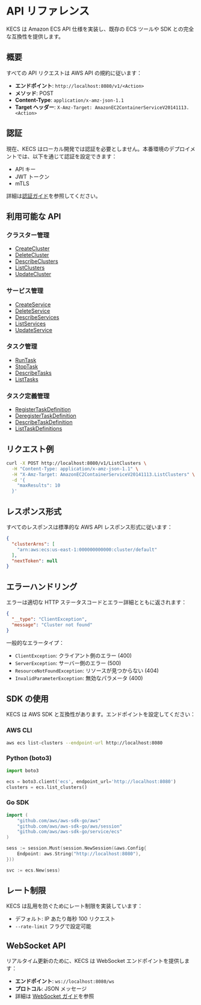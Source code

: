 # API リファレンス

KECS は Amazon ECS API 仕様を実装し、既存の ECS ツールや SDK との完全な互換性を提供します。

## 概要

すべての API リクエストは AWS API の規約に従います：

- **エンドポイント**: `http://localhost:8080/v1/<Action>`
- **メソッド**: POST
- **Content-Type**: `application/x-amz-json-1.1`
- **Target ヘッダー**: `X-Amz-Target: AmazonEC2ContainerServiceV20141113.<Action>`

## 認証

現在、KECS はローカル開発では認証を必要としません。本番環境のデプロイメントでは、以下を通じて認証を設定できます：

- API キー
- JWT トークン
- mTLS

詳細は[認証ガイド](/ja/api/authentication)を参照してください。

## 利用可能な API

### クラスター管理
- [CreateCluster](/ja/api/clusters#createcluster)
- [DeleteCluster](/ja/api/clusters#deletecluster)
- [DescribeClusters](/ja/api/clusters#describeclusters)
- [ListClusters](/ja/api/clusters#listclusters)
- [UpdateCluster](/ja/api/clusters#updatecluster)

### サービス管理
- [CreateService](/ja/api/services#createservice)
- [DeleteService](/ja/api/services#deleteservice)
- [DescribeServices](/ja/api/services#describeservices)
- [ListServices](/ja/api/services#listservices)
- [UpdateService](/ja/api/services#updateservice)

### タスク管理
- [RunTask](/ja/api/tasks#runtask)
- [StopTask](/ja/api/tasks#stoptask)
- [DescribeTasks](/ja/api/tasks#describetasks)
- [ListTasks](/ja/api/tasks#listtasks)

### タスク定義管理
- [RegisterTaskDefinition](/ja/api/task-definitions#registertaskdefinition)
- [DeregisterTaskDefinition](/ja/api/task-definitions#deregistertaskdefinition)
- [DescribeTaskDefinition](/ja/api/task-definitions#describetaskdefinition)
- [ListTaskDefinitions](/ja/api/task-definitions#listtaskdefinitions)

## リクエスト例

```bash
curl -X POST http://localhost:8080/v1/ListClusters \
  -H "Content-Type: application/x-amz-json-1.1" \
  -H "X-Amz-Target: AmazonEC2ContainerServiceV20141113.ListClusters" \
  -d '{
    "maxResults": 10
  }'
```

## レスポンス形式

すべてのレスポンスは標準的な AWS API レスポンス形式に従います：

```json
{
  "clusterArns": [
    "arn:aws:ecs:us-east-1:000000000000:cluster/default"
  ],
  "nextToken": null
}
```

## エラーハンドリング

エラーは適切な HTTP ステータスコードとエラー詳細とともに返されます：

```json
{
  "__type": "ClientException",
  "message": "Cluster not found"
}
```

一般的なエラータイプ：
- `ClientException`: クライアント側のエラー (400)
- `ServerException`: サーバー側のエラー (500)
- `ResourceNotFoundException`: リソースが見つからない (404)
- `InvalidParameterException`: 無効なパラメータ (400)

## SDK の使用

KECS は AWS SDK と互換性があります。エンドポイントを設定してください：

### AWS CLI
```bash
aws ecs list-clusters --endpoint-url http://localhost:8080
```

### Python (boto3)
```python
import boto3

ecs = boto3.client('ecs', endpoint_url='http://localhost:8080')
clusters = ecs.list_clusters()
```

### Go SDK
```go
import (
    "github.com/aws/aws-sdk-go/aws"
    "github.com/aws/aws-sdk-go/aws/session"
    "github.com/aws/aws-sdk-go/service/ecs"
)

sess := session.Must(session.NewSession(&aws.Config{
    Endpoint: aws.String("http://localhost:8080"),
}))

svc := ecs.New(sess)
```

## レート制限

KECS は乱用を防ぐためにレート制限を実装しています：
- デフォルト: IP あたり毎秒 100 リクエスト
- `--rate-limit` フラグで設定可能

## WebSocket API

リアルタイム更新のために、KECS は WebSocket エンドポイントを提供します：
- **エンドポイント**: `ws://localhost:8080/ws`
- **プロトコル**: JSON メッセージ
- 詳細は [WebSocket ガイド](/ja/api/websocket)を参照